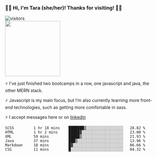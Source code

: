 ### 👋🏾 Hi, I'm Tara (she/her)! Thanks for visiting! 👋🏾
![visitors](https://visitor-badge.glitch.me/badge?page_id=qualmless)
<BR>
<img height="180em" src="https://github-readme-stats.vercel.app/api?username=qualmless&show_icons=true&hide_border=true&&count_private=true&include_all_commits=true" />

⚡️ I've just finished two bootcamps in a row, one javascript and java, the other MERN stack. 

⚡️ Javascript is my main focus, but I’m also currently learning more front-end technologies, such as getting more comfortable in sass. 

⚡️ I accept messages here or on <a href="https://www.linkedin.com/in/tarajdunmore/">linkedin</a>

<!--START_SECTION:waka-->

```text
SCSS         1 hr 18 mins    ███████▒░░░░░░░░░░░░░░░░░   28.82 %
HTML         1 hr 2 mins     █████▓░░░░░░░░░░░░░░░░░░░   23.00 %
XML          59 mins         █████▒░░░░░░░░░░░░░░░░░░░   21.93 %
Java         37 mins         ███▒░░░░░░░░░░░░░░░░░░░░░   13.96 %
Markdown     18 mins         █▓░░░░░░░░░░░░░░░░░░░░░░░   06.66 %
CSS          11 mins         █░░░░░░░░░░░░░░░░░░░░░░░░   04.32 %
```

<!--END_SECTION:waka-->

<!--
**qualmless/qualmless** is a ✨ _special_ ✨ repository because its `README.md` (this file) appears on your GitHub profile.

Here are some ideas to get you started:
- 🔭 I’m currently working on ...
- 👯 I’m looking to collaborate on ...
- 🤔 I’m looking for help with ...
- 💬 Ask me about ...
- 📫 How to reach me: ...
- ⚡ Fun fact: ...
-->
